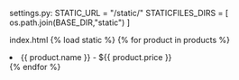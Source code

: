 settings.py:
STATIC_URL = "/static/"
STATICFILES_DIRS = [
    os.path.join(BASE_DIR,"static")
]

index.html
{% load static %}
    <link rel="stylesheet" href="{% static 'style.css' %}">
     {% for product in products %}
            <li>{{ product.name }} - ${{ product.price }}</li>
        {% endfor %}
